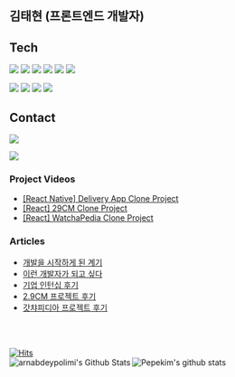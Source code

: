 ## 김태현 (프론트엔드 개발자)

## Tech
<p>
<img src="https://img.shields.io/badge/HTML5-E34F26?style=flat-square&logo=HTML5&logoColor=white"/></a>
<img src="https://img.shields.io/badge/CSS3-1572B6?style=flat-square&logo=CSS3&logoColor=white"/></a>
<img src="https://img.shields.io/badge/JavaScript-F7DF1E?style=flat-square&logo=JavaScript&logoColor=white"/></a>
<img src="https://img.shields.io/badge/TypeScript-3178C6?style=flat-square&logo=TypeScript&logoColor=white"/></a>
<img src="https://img.shields.io/badge/React-61DAFB?style=flat-square&logo=React&logoColor=white"/></a>
<img src="https://img.shields.io/badge/ReactNative-black?style=flat-square&logo=React&logoColor=white"/></a>
</p>
<p>
<img src="https://img.shields.io/badge/StyledComponents-DB7093?style=flat-square&logo=Styled%2Dcomponents&logoColor=white"/></a>
<img src="https://img.shields.io/badge/Git-F05032?style=flat-square&logo=Git&logoColor=white"/></a>
<img src="https://img.shields.io/badge/Redux-764ABC?style=flat-square&logo=Firebase&logoColor=white"/></a>
<img src="https://img.shields.io/badge/Firebase-FFCA28?style=flat-square&logo=Firebase&logoColor=white"/></a>
</p>

## Contact
<p>
<a href="https://velog.io/@taehyunkim"><img src="https://img.shields.io/badge/Velog-00B336?style=flat-square&logo=Vimeo&logoColor=white"/></a><a/>
</p>
<p>
<a href="mailto:polepole0733@gmail.com"><img src="https://img.shields.io/badge/Gmail-D14836?style=flat-square&logo=Gmail&logoColor=white"/></a></a>
</p>

### Project Videos

- [[React Native] Delivery App Clone Project](https://www.youtube.com/watch?v=m4WignJSraQ)
- [[React] 29CM Clone Project](https://www.youtube.com/watch?v=Mn88LzM-pCQ)
- [[React] WatchaPedia Clone Project](https://www.youtube.com/watch?v=AEmw1ezXUxM&t=10s)

### Articles
- [개발을 시작하게 된 계기](https://velog.io/@taehyunkim/%EC%99%9C-%EA%B0%9C%EB%B0%9C%EC%9D%84-%EC%8B%9C%EC%9E%91%ED%95%98%EA%B2%8C-%EB%90%98%EC%97%88%EB%8A%94%EA%B0%80)
- [이런 개발자가 되고 싶다](https://velog.io/@taehyunkim/%EC%9D%B4%EB%9F%B0-%EA%B0%9C%EB%B0%9C%EC%9E%90%EA%B0%80-%EB%90%98%EA%B3%A0%EC%8B%B6%EB%8B%A4)
- [기업 인턴십 후기](https://velog.io/@taehyunkim/%EC%9C%84%ED%8B%B0-%EA%B8%B0%EC%97%85%ED%98%91%EC%97%85-%ED%9B%84%EA%B8%B0)
- [2.9CM 프로젝트 후기](https://velog.io/@taehyunkim/2.9CM-%ED%94%84%EB%A1%9C%EC%A0%9D%ED%8A%B8-%ED%9B%84%EA%B8%B0)
- [갓챠피디아 프로젝트 후기](https://velog.io/@taehyunkim/%EA%B0%93%EC%B1%A0%ED%94%BC%EB%94%94%EC%95%84-%ED%94%84%EB%A1%9C%EC%A0%9D%ED%8A%B8-%ED%9B%84%EA%B8%B0)

<p>

<br />
<br />

[![Hits](https://hits.seeyoufarm.com/api/count/incr/badge.svg?url=https%3A%2F%2Fgithub.com%2Fgjbae1212%2Fhit-counter)](https://hits.seeyoufarm.com)             
<img align="left" alt="arnabdeypolimi's Github Stats" src="https://github-readme-stats.vercel.app/api?username=pepekim" />
![Pepekim's github stats](https://github-readme-stats.vercel.app/api/top-langs/?username=pepekim&show_icons=true&layout=compact&hide_border=true)
</p>
